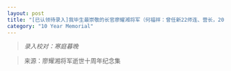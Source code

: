 ```yaml
---
layout: post
title: "[已认领待录入]我毕生最崇敬的长官廖耀湘将军（何福祥：曾任新22师连、营长，207师团长）"
category: "10 Year Memorial"
---
```


>*录入校对：寒庭暮晚*

> 来源：廖耀湘将军逝世十周年纪念集
